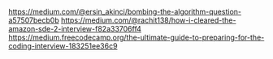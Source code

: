 https://medium.com/@ersin_akinci/bombing-the-algorithm-question-a57507becb0b
https://medium.com/@rachit138/how-i-cleared-the-amazon-sde-2-interview-f82a33706ff4
https://medium.freecodecamp.org/the-ultimate-guide-to-preparing-for-the-coding-interview-183251ee36c9
